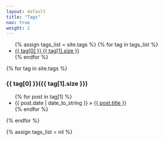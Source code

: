 ```yaml
---
layout: default
title: "Tags"
nav: true
weight: 2
---
```



<ul class="tag_box inline">
  {% assign tags_list = site.tags %}
    {% for tag in tags_list %} 
      <li><a href="{{ site.baseurl }}{{ tags.html }}#{{ tag[0] }}">{{ tag[0] }} <span>{{ tag[1].size }}</span></a></li>
    {% endfor %}
</ul>

<!-- <div class="div_tag"> -->
<div>
{% for tag in site.tags %} 
	<a name="{{ tag[0] }}"></a><h3>{{ tag[0] }}({{ tag[1].size }})</h3>
	<!-- <ul class="list-unstyled"> -->
  <ul>
	{% for post in tag[1] %}
		<li><span>{{ post.date | date_to_string }}</span> &raquo; <a href="{{ post.url }}">{{ post.title }}</a></li>
	{% endfor %}
	</ul>
{% endfor %}
</div>

{% assign tags_list = nil %}



<!-- test -->
<!-- {% for post in site.posts %}
        {% for tag in post.tags %}
          <a class="label" href="{{site.baseurl}}/tags.html"><em>{{ tag }}</em></a>
        {% endfor %}
    {% endfor %} -->


<!-- <script src="/js/react/react.min.js"></script>
<script src="/js/tags.js"></script> -->

<!-- <script type="text/javascript">
// prepare data from jekyll
var $J = {
  // baseUrl: "{{ site.baseurl }}/all-articles/?label=",
  baseUrl: "{{ site.baseurl }}/tags/?label=",
  // staticUrl: "{{ site.static_url }}",
  labels: [
    "显示全部",
    {% for post in site.posts %}
      // {% if post.release %}
        {% for tag in post.tags %}
          "{{ tag }}",
        {% endfor %}
      // {% endif %}
    {% endfor %}
  ],
  posts: [
    {% for post in site.posts %}
      // {% if post.release %}
      {
        title: "{{ post.title }}",
        date: "{{ post.date | date: "%Y-%m-%d" }}",
        link: "{{ post.url | prepend: site.baseurl }}",
        labels: [
        {% for tag in post.tags %}
          "{{ tag }}",
        {% endfor %}
        ]
      },
      // {% endif %}
    {% endfor %}
  ]
};
</script>

<div id="main"></div> -->

<!-- concat React JSX -->
<!-- <script src="/js/react/react.min.js"></script> -->
